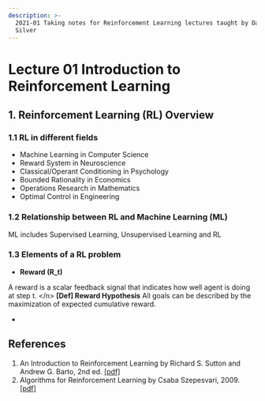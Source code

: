 ```yaml
---
description: >-
  2021-01 Taking notes for Reinforcement Learning lectures taught by David
  Silver
---
```


# Lecture 01 Introduction to Reinforcement Learning

## 1. Reinforcement Learning \(RL\) Overview

### 1.1 RL in different fields

* Machine Learning in Computer Science
* Reward System in Neuroscience
* Classical/Operant Conditioning in Psychology
* Bounded Rationality in Economics
* Operations Research in Mathematics
* Optimal Control in Engineering

### 1.2 Relationship between RL and Machine Learning \(ML\)

ML includes Supervised Learning, Unsupervised Learning and RL

### 1.3 Elements of a RL problem

* **Reward \(R\_t\)**

A reward is a scalar feedback signal that indicates how well agent is doing at step t. &lt;/n&gt; **\[Def\] Reward Hypothesis** All goals can be described by the maximization of expected cumulative reward.

 



* 














## References

1. An Introduction to Reinforcement Learning by Richard S. Sutton and Andrew G. Barto, 2nd ed.  [\[pdf\]](http://www.andrew.cmu.edu/course/10-703/textbook/BartoSutton.pdf)
2. Algorithms for Reinforcement Learning by Csaba Szepesvari, 2009.  [\[pdf\]](https://sites.ualberta.ca/~szepesva/papers/RLAlgsInMDPs.pdf)

